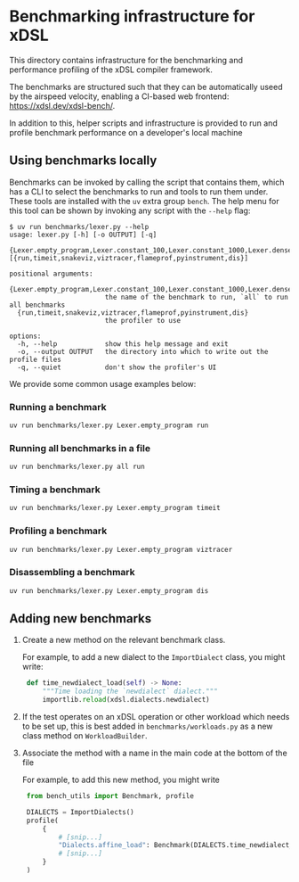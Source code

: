 # Benchmarking infrastructure for xDSL

This directory contains infrastructure for the benchmarking and performance profiling of
the xDSL compiler framework.

The benchmarks are structured such that they can be automatically useed by the airspeed
velocity, enabling a CI-based web frontend: <https://xdsl.dev/xdsl-bench/>.

In addition to this, helper scripts and infrastructure is provided to run and profile
benchmark performance on a developer's local machine

## Using benchmarks locally

Benchmarks can be invoked by calling the script that contains them, which has a CLI to
select the benchmarks to run and tools to run them under.
These tools are installed with the `uv` extra group `bench`.
The help menu for this tool can be shown by invoking any script with the `--help` flag:

```text
$ uv run benchmarks/lexer.py --help
usage: lexer.py [-h] [-o OUTPUT] [-q]
                {Lexer.empty_program,Lexer.constant_100,Lexer.constant_1000,Lexer.dense_attr,Lexer.dense_attr_hex,all} [{run,timeit,snakeviz,viztracer,flameprof,pyinstrument,dis}]

positional arguments:
  {Lexer.empty_program,Lexer.constant_100,Lexer.constant_1000,Lexer.dense_attr,Lexer.dense_attr_hex,all}
                        the name of the benchmark to run, `all` to run all benchmarks
  {run,timeit,snakeviz,viztracer,flameprof,pyinstrument,dis}
                        the profiler to use

options:
  -h, --help            show this help message and exit
  -o, --output OUTPUT   the directory into which to write out the profile files
  -q, --quiet           don't show the profiler's UI
```

We provide some common usage examples below:

### Running a benchmark

```bash
uv run benchmarks/lexer.py Lexer.empty_program run
```

### Running all benchmarks in a file

```bash
uv run benchmarks/lexer.py all run
```

### Timing a benchmark

```bash
uv run benchmarks/lexer.py Lexer.empty_program timeit
```

### Profiling a benchmark

```bash
uv run benchmarks/lexer.py Lexer.empty_program viztracer
```

### Disassembling a benchmark

```bash
uv run benchmarks/lexer.py Lexer.empty_program dis
```

## Adding new benchmarks

1. Create a new method on the relevant benchmark class.

   For example, to add a new dialect to the `ImportDialect` class, you might write:

   ```python
    def time_newdialect_load(self) -> None:
        """Time loading the `newdialect` dialect."""
        importlib.reload(xdsl.dialects.newdialect)
    ```

2. If the test operates on an xDSL operation or other workload which needs to be set up,
this is best added in `benchmarks/workloads.py` as a new class method on `WorkloadBuilder`.

3. Associate the method with a name in the main code at the bottom of the file

   For example, to add this new method, you might write

   ```python
    from bench_utils import Benchmark, profile

    DIALECTS = ImportDialects()
    profile(
        {
            # [snip...]
            "Dialects.affine_load": Benchmark(DIALECTS.time_newdialect_load),
            # [snip...]
        }
    )
    ```
